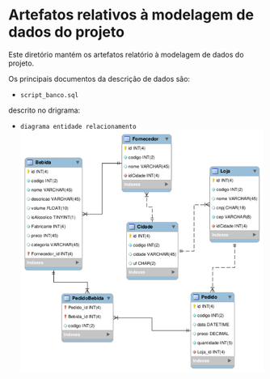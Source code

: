 # Artefatos relativos à modelagem de dados do projeto

Este diretório mantém os artefatos relatório à modelagem de dados do projeto. 

Os principais documentos da descrição de dados são:

* `script_banco.sql`

descrito no drigrama: 

* `diagrama entidade relacionamento`
	![Diagrama de Entidade Relacionamento](/documentacao/imagens/der_sistema_v2.png "Diagrama de Entidade Relacionamento")


